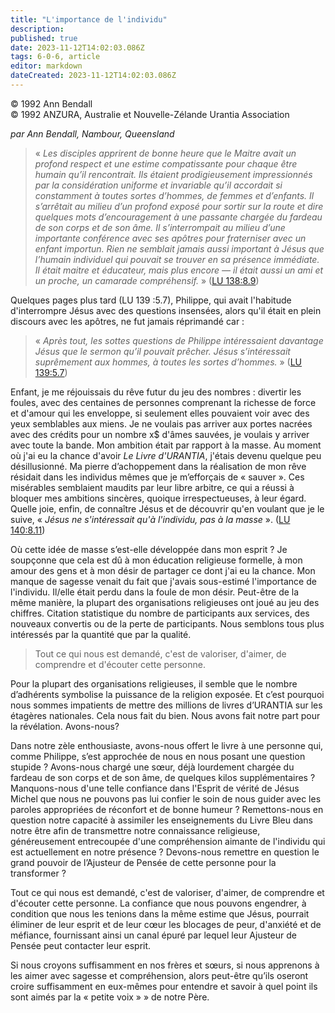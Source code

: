 ```yaml
---
title: "L'importance de l'individu"
description: 
published: true
date: 2023-11-12T14:02:03.086Z
tags: 6-0-6, article
editor: markdown
dateCreated: 2023-11-12T14:02:03.086Z
---
```



<p class="v-card v-sheet theme--light gray lighten-3 px-2 py-1">© 1992 Ann Bendall<br>© 1992 ANZURA, Australie et Nouvelle-Zélande Urantia Association</p>


_par Ann Bendall, Nambour, Queensland_

> « _Les disciples apprirent de bonne heure que le Maitre avait un profond respect et une estime compatissante pour *chaque* être humain qu’il rencontrait. Ils étaient prodigieusement impressionnés par la considération uniforme et invariable qu’il accordait si constamment à toutes sortes d’hommes, de femmes et d’enfants. Il s’arrêtait au milieu d’un profond exposé pour sortir sur la route et dire quelques mots d’encouragement à une passante chargée du fardeau de son corps et de son âme. Il s’interrompait au milieu d’une importante conférence avec ses apôtres pour fraterniser avec un enfant importun. Rien ne semblait jamais aussi important à Jésus que l’*humain individuel* qui pouvait se trouver en sa présence immédiate. Il était maitre et éducateur, mais plus encore — il était aussi un ami et un proche, un camarade compréhensif._ » ([LU 138:8.9](/fr/The_Urantia_Book/138#p8_9))

Quelques pages plus tard (LU 139 :5.7), Philippe, qui avait l'habitude d'interrompre Jésus avec des questions insensées, alors qu'il était en plein discours avec les apôtres, ne fut jamais réprimandé car :

> « _Après tout, les sottes questions de Philippe intéressaient davantage Jésus que le sermon qu’il pouvait prêcher. Jésus s’intéressait suprêmement aux *hommes,* à toutes les sortes d’hommes._ » ([LU 139:5.7](/fr/The_Urantia_Book/139#p5_7))

Enfant, je me réjouissais du rêve futur du jeu des nombres : divertir les foules, avec des centaines de personnes comprenant la richesse de force et d'amour qui les enveloppe, si seulement elles pouvaient voir avec des yeux semblables aux miens. Je ne voulais pas arriver aux portes nacrées avec des crédits pour un nombre x$ d'âmes sauvées, je voulais y arriver avec toute la bande. Mon ambition était par rapport à la masse. Au moment où j'ai eu la chance d'avoir _Le Livre d'URANTIA_, j'étais devenu quelque peu désillusionné. Ma pierre d’achoppement dans la réalisation de mon rêve résidait dans les individus mêmes que je m’efforçais de « sauver ». Ces misérables semblaient maudits par leur libre arbitre, ce qui a réussi à bloquer mes ambitions sincères, quoique irrespectueuses, à leur égard. Quelle joie, enfin, de connaître Jésus et de découvrir qu'en voulant que je le suive, « _Jésus ne s'intéressait qu'à l'individu, pas à la masse_ ». ([LU 140:8.11](/fr/The_Urantia_Book/140#p8_11))

Où cette idée de masse s’est-elle développée dans mon esprit ? Je soupçonne que cela est dû à mon éducation religieuse formelle, à mon amour des gens et à mon désir de partager ce dont j'ai eu la chance. Mon manque de sagesse venait du fait que j'avais sous-estimé l'importance de l'individu. Il/elle était perdu dans la foule de mon désir. Peut-être de la même manière, la plupart des organisations religieuses ont joué au jeu des chiffres. Citation statistique du nombre de participants aux services, des nouveaux convertis ou de la perte de participants. Nous semblons tous plus intéressés par la quantité que par la qualité.

> Tout ce qui nous est demandé, c'est de valoriser, d'aimer, de comprendre et d'écouter cette personne.

Pour la plupart des organisations religieuses, il semble que le nombre d’adhérents symbolise la puissance de la religion exposée. Et c’est pourquoi nous sommes impatients de mettre des millions de livres d’URANTIA sur les étagères nationales. Cela nous fait du bien. Nous avons fait notre part pour la révélation. Avons-nous?

Dans notre zèle enthousiaste, avons-nous offert le livre à une personne qui, comme Philippe, s’est approchée de nous en nous posant une question stupide ? Avons-nous chargé une sœur, déjà lourdement chargée du fardeau de son corps et de son âme, de quelques kilos supplémentaires ? Manquons-nous d'une telle confiance dans l'Esprit de vérité de Jésus Michel que nous ne pouvons pas lui confier le soin de nous guider avec les paroles appropriées de réconfort et de bonne humeur ? Remettons-nous en question notre capacité à assimiler les enseignements du Livre Bleu dans notre être afin de transmettre notre connaissance religieuse, généreusement entrecoupée d'une compréhension aimante de l'individu qui est actuellement en notre présence ? Devons-nous remettre en question le grand pouvoir de l’Ajusteur de Pensée de cette personne pour la transformer ?

Tout ce qui nous est demandé, c'est de valoriser, d'aimer, de comprendre et d'écouter cette personne. La confiance que nous pouvons engendrer, à condition que nous les tenions dans la même estime que Jésus, pourrait éliminer de leur esprit et de leur cœur les blocages de peur, d'anxiété et de méfiance, fournissant ainsi un canal épuré par lequel leur Ajusteur de Pensée peut contacter leur esprit.

Si nous croyons suffisamment en nos frères et sœurs, si nous apprenons à les aimer avec sagesse et compréhension, alors peut-être qu’ils oseront croire suffisamment en eux-mêmes pour entendre et savoir à quel point ils sont aimés par la « petite voix » » de notre Père.

